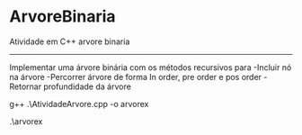 # ArvoreBinaria
Atividade em C++ arvore binaria

--------------------------------

Implementar uma árvore binária com os métodos recursivos para
-Incluir nó na árvore
-Percorrer árvore de forma In order, pre order e pos order
-Retornar profundidade da árvore


g++ .\AtividadeArvore.cpp -o arvorex

.\arvorex

